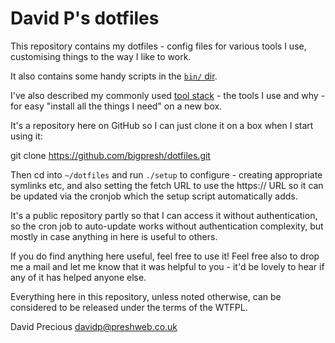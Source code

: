 # David P's dotfiles

This repository contains my dotfiles - config files for various tools I use,
customising things to the way I like to work.

It also contains some handy scripts in the [`bin/` dir](./bin).

I've also described my commonly used [tool stack](./tool-stack) - the tools
I use and why - for easy "install all the things I need" on a new box.

It's a repository here on GitHub so I can just clone it on a box when I start
using it:

  git clone https://github.com/bigpresh/dotfiles.git

Then cd into `~/dotfiles` and run `./setup` to configure - creating appropriate
symlinks etc, and also setting the fetch URL to use the https:// URL so it can
be updated via the cronjob which the setup script automatically adds.

It's a public repository partly so that I can access it without authentication,
so the cron job to auto-update works without authentication complexity, but 
mostly in case anything in here is useful to others.

If you do find anything here useful, feel free to use it!  Feel free also to
drop me a mail and let me know that it was helpful to you - it'd be lovely
to hear if any of it has helped anyone else.

Everything here in this repository, unless noted otherwise, can be considered
to be released under the terms of the WTFPL.

David Precious <davidp@preshweb.co.uk>

